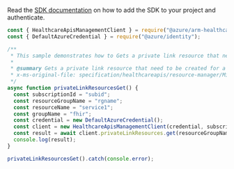 Read the [SDK documentation](https://github.com/Azure/azure-sdk-for-js/blob/%40azure%2Farm-healthcareapis_2.1.1/sdk/healthcareapis/arm-healthcareapis/README.md) on how to add the SDK to your project and authenticate.

```javascript
const { HealthcareApisManagementClient } = require("@azure/arm-healthcareapis");
const { DefaultAzureCredential } = require("@azure/identity");

/**
 * This sample demonstrates how to Gets a private link resource that need to be created for a service.
 *
 * @summary Gets a private link resource that need to be created for a service.
 * x-ms-original-file: specification/healthcareapis/resource-manager/Microsoft.HealthcareApis/stable/2021-11-01/examples/legacy/PrivateLinkResourceGet.json
 */
async function privateLinkResourcesGet() {
  const subscriptionId = "subid";
  const resourceGroupName = "rgname";
  const resourceName = "service1";
  const groupName = "fhir";
  const credential = new DefaultAzureCredential();
  const client = new HealthcareApisManagementClient(credential, subscriptionId);
  const result = await client.privateLinkResources.get(resourceGroupName, resourceName, groupName);
  console.log(result);
}

privateLinkResourcesGet().catch(console.error);
```
